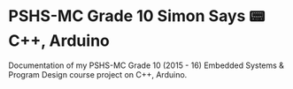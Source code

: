# PSHS-MC Grade 10 Simon Says :pager: C++, Arduino

Documentation of my PSHS-MC Grade 10 (2015 - 16) Embedded Systems & Program Design course project on C++, Arduino.

##
